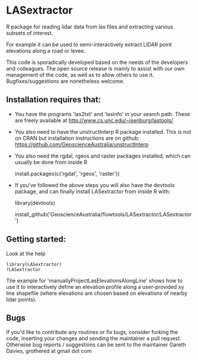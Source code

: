 LASextractor
============

R package for reading lidar data from las files and extracting various subsets of interest.

For example it can be used to semi-interactively extract LIDAR point elevations along a road or levee.

This code is sporadically developed based on the needs of the developers and
colleagues. The open source release is mainly to assist with our own management
of the code, as well as to allow others to use it. Bugfixes/suggestions are
nonetheless welcome. 

Installation requires that:
---------------------------

- You have the programs 'las2txt' and 'lasinfo' in your search path. These are freely available at
http://www.cs.unc.edu/~isenburg/lastools/ 

- You also need to have the unstructInterp R package installed. This is not on
  CRAN but installation instructions are on github:
https://github.com/GeoscienceAustralia/unstructInterp

- You also need the rgdal, rgeos and raster packages installed, which can usually be done from inside R

    install.packages(c('rgdal', 'rgeos', 'raster'))

- If you've followed the above steps you will also have the devtools package,
  and can finally install LASextractor from inside R with:

    library(devtools)

    install_github('GeoscienceAustralia/flowtools/LASextractor/LASextractor')

Getting started:
----------------
Look at the help
    
    library(LASextractor)
    ?LASextractor

The example for 'manuallyProjectLasElevationsAlongLine' shows how to use it to
interactively define an elevation profile along a user-provided xy line
shapefile (where elevations are chosen based on elevations of nearby lidar
points).


Bugs
----

If you'd like to contribute any routines or fix bugs, consider forking the
code, inserting your changes and sending the maintainer a pull request.
Otherwise bug reports / suggestions can be sent to the maintainer Gareth
Davies, grothered at gmail dot com
